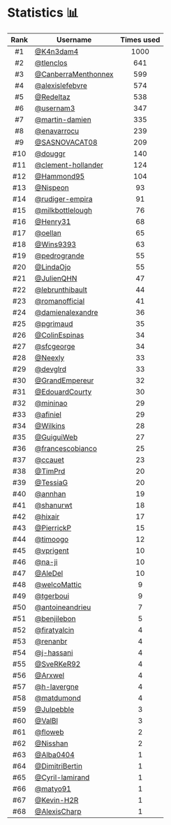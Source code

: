 # Statistics 📊

|Rank|Username|Times used|
:--------:|--------|:--------:|
|#1|[@K4n3dam4](https://github.com/K4n3dam4)|1000|
|#2|[@tlenclos](https://github.com/tlenclos)|641|
|#3|[@CanberraMenthonnex](https://github.com/CanberraMenthonnex)|599|
|#4|[@alexislefebvre](https://github.com/alexislefebvre)|574|
|#5|[@Redeltaz](https://github.com/Redeltaz)|538|
|#6|[@usernam3](https://github.com/usernam3)|347|
|#7|[@martin-damien](https://github.com/martin-damien)|335|
|#8|[@enavarrocu](https://github.com/enavarrocu)|239|
|#9|[@SASNOVACAT08](https://github.com/SASNOVACAT08)|209|
|#10|[@douggr](https://github.com/douggr)|140|
|#11|[@clement-hollander](https://github.com/clement-hollander)|124|
|#12|[@Hammond95](https://github.com/Hammond95)|104|
|#13|[@Nispeon](https://github.com/Nispeon)|93|
|#14|[@rudiger-empira](https://github.com/rudiger-empira)|91|
|#15|[@milkbottlelough](https://github.com/milkbottlelough)|76|
|#16|[@Henry31](https://github.com/Henry31)|68|
|#17|[@oellan](https://github.com/oellan)|65|
|#18|[@Wins9393](https://github.com/Wins9393)|63|
|#19|[@pedrogrande](https://github.com/pedrogrande)|55|
|#20|[@LindaOjo](https://github.com/LindaOjo)|55|
|#21|[@JulienQHN](https://github.com/JulienQHN)|47|
|#22|[@lebrunthibault](https://github.com/lebrunthibault)|44|
|#23|[@romanofficial](https://github.com/romanofficial)|41|
|#24|[@damienalexandre](https://github.com/damienalexandre)|36|
|#25|[@pgrimaud](https://github.com/pgrimaud)|35|
|#26|[@ColinEspinas](https://github.com/ColinEspinas)|34|
|#27|[@sfcgeorge](https://github.com/sfcgeorge)|34|
|#28|[@Neexly](https://github.com/Neexly)|33|
|#29|[@devglrd](https://github.com/devglrd)|33|
|#30|[@GrandEmpereur](https://github.com/GrandEmpereur)|32|
|#31|[@EdouardCourty](https://github.com/EdouardCourty)|30|
|#32|[@mininao](https://github.com/mininao)|29|
|#33|[@afiniel](https://github.com/afiniel)|29|
|#34|[@Wilkins](https://github.com/Wilkins)|28|
|#35|[@GuiguiWeb](https://github.com/GuiguiWeb)|27|
|#36|[@francescobianco](https://github.com/francescobianco)|25|
|#37|[@ccauet](https://github.com/ccauet)|23|
|#38|[@TimPrd](https://github.com/TimPrd)|20|
|#39|[@TessiaG](https://github.com/TessiaG)|20|
|#40|[@annhan](https://github.com/annhan)|19|
|#41|[@shanurwt](https://github.com/shanurwt)|18|
|#42|[@hixair](https://github.com/hixair)|17|
|#43|[@PierrickP](https://github.com/PierrickP)|15|
|#44|[@timoogo](https://github.com/timoogo)|12|
|#45|[@vprigent](https://github.com/vprigent)|10|
|#46|[@na-ji](https://github.com/na-ji)|10|
|#47|[@AleDel](https://github.com/AleDel)|10|
|#48|[@welcoMattic](https://github.com/welcoMattic)|9|
|#49|[@tgerboui](https://github.com/tgerboui)|9|
|#50|[@antoineandrieu](https://github.com/antoineandrieu)|7|
|#51|[@benjilebon](https://github.com/benjilebon)|5|
|#52|[@firatyalcin](https://github.com/firatyalcin)|4|
|#53|[@renanbr](https://github.com/renanbr)|4|
|#54|[@j-hassani](https://github.com/j-hassani)|4|
|#55|[@SveRKeR92](https://github.com/SveRKeR92)|4|
|#56|[@Arxwel](https://github.com/Arxwel)|4|
|#57|[@h-lavergne](https://github.com/h-lavergne)|4|
|#58|[@matdumond](https://github.com/matdumond)|4|
|#59|[@Julpebble](https://github.com/Julpebble)|3|
|#60|[@ValBl](https://github.com/ValBl)|3|
|#61|[@floweb](https://github.com/floweb)|2|
|#62|[@Nisshan](https://github.com/Nisshan)|2|
|#63|[@Alba0404](https://github.com/Alba0404)|1|
|#64|[@DimitriBertin](https://github.com/DimitriBertin)|1|
|#65|[@Cyril-lamirand](https://github.com/Cyril-lamirand)|1|
|#66|[@matyo91](https://github.com/matyo91)|1|
|#67|[@Kevin-H2R](https://github.com/Kevin-H2R)|1|
|#68|[@AlexisCharp](https://github.com/AlexisCharp)|1|
